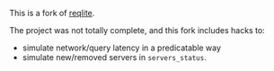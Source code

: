 This is a fork of [reqlite](https://github.com/neumino/reqlite).

The project was not totally complete, and this fork includes hacks to:
- simulate network/query latency in a predicatable way
- simulate new/removed servers in `servers_status`.
